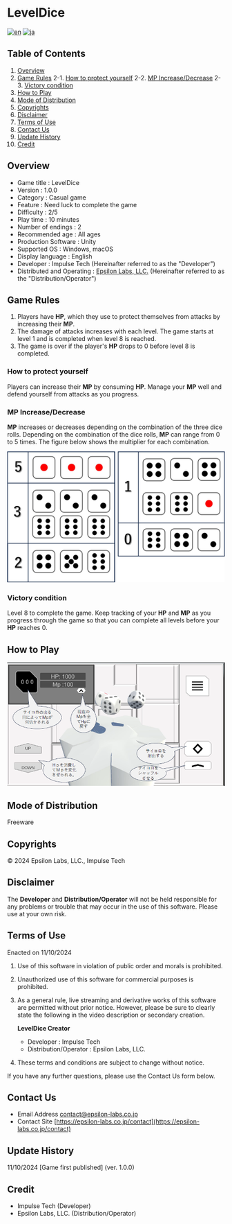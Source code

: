 ﻿# LevelDice

[![en](https://img.shields.io/badge/lang-en-red.svg)](https://github.com/epsilon-labs-llc/LevelDice/blob/main/README.en.md) [![ja](https://img.shields.io/badge/lang-ja-blue.svg)](https://github.com/epsilon-labs-llc/LevelDice/blob/main/README.md)

## Table of Contents
1. [Overview](##Overview)
2. [Game Rules](##Game-Rules)
	2-1. [How to protect yourself](###How-to-protect-yourself) 
	2-2. [MP Increase/Decrease](###MP-Increase/Decrease)
	2-3. [Victory condition](###Victory-condition)
3. [How to Play](##How-to-Play)
4. [Mode of Distribution](##Mode-of-Distribution)
5. [Copyrights](##Copyrights)
6. [Disclaimer](##Disclaimer)
7. [Terms of Use](##Terms-of-Use)
8. [Contact Us](##Contact-Us)
9. [Update History](##Update-History)
10. [Credit](##Credit) 

## Overview
- Game title : LevelDice
- Version : 1.0.0
- Category : Casual game
- Feature : Need luck to complete the game
- Difficulty : 2/5
- Play time : 10 minutes
- Number of endings : 2
- Recommended age : All ages
- Production Software : Unity
- Supported OS : Windows, macOS
- Display language : English
- Developer : Impulse Tech (Hereinafter referred to as the "Developer")
- Distributed and Operating : [Epsilon Labs, LLC.](https://epsilon-labs.co.jp/) (Hereinafter referred to as the "Distribution/Operator")

## Game Rules
1. Players have **HP**, which they use to protect themselves from attacks by increasing their **MP**.
2. The damage of attacks increases with each level. The game starts at level 1 and is completed when level 8 is reached. 
3. The game is over if the player's **HP** drops to 0 before level 8 is completed. 

### How to protect yourself
Players can increase their **MP** by consuming **HP**. 
Manage your **MP** well and defend yourself from attacks as you progress.

### MP Increase/Decrease
**MP** increases or decreases depending on the combination of the three dice rolls. 
Depending on the combination of the dice rolls, **MP** can range from 0 to 5 times. 
The figure below shows the multiplier for each combination.
 
![Table of dice multipliers](img/倍率表.jpg)

### Victory condition
Level 8 to complete the game. 
Keep tracking of your **HP** and **MP** as you progress through the game so that you can complete all levels before your **HP** reaches 0.
 
## How to Play
 
![How to Play](img/操作方法.png)

## Mode of Distribution
Freeware

## Copyrights
© 2024 Epsilon Labs, LLC., Impulse Tech
 
## Disclaimer
The **Developer** and **Distribution/Operator** will not be held responsible for any problems or trouble that may occur in the use of this software.
Please use at your own risk.

## Terms of Use
Enacted on 11/10/2024

1. Use of this software in violation of public order and morals is prohibited. 
2. Unauthorized use of this software for commercial purposes is prohibited.
3. As a general rule, live streaming and derivative works of this software are permitted without prior notice.
However, please be sure to clearly state the following in the video description or secondary creation.

	**LevelDice Creator**
	- Developer : Impulse Tech
	- Distribution/Operator : Epsilon Labs, LLC.
	
4. These terms and conditions are subject to change without notice.

If you have any further questions, please use the Contact Us form below.

## Contact Us
- Email Address
[contact@epsilon-labs.co.jp](mailto:contact@epsilon-labs.co.jp)
- Contact Site
[https://epsilon-labs.co.jp/contact](https://epsilon-labs.co.jp/contact)

## Update History
11/10/2024 [Game first published] (ver. 1.0.0)

## Credit
- Impulse Tech (Developer)
- Epsilon Labs, LLC. (Distribution/Operator)
